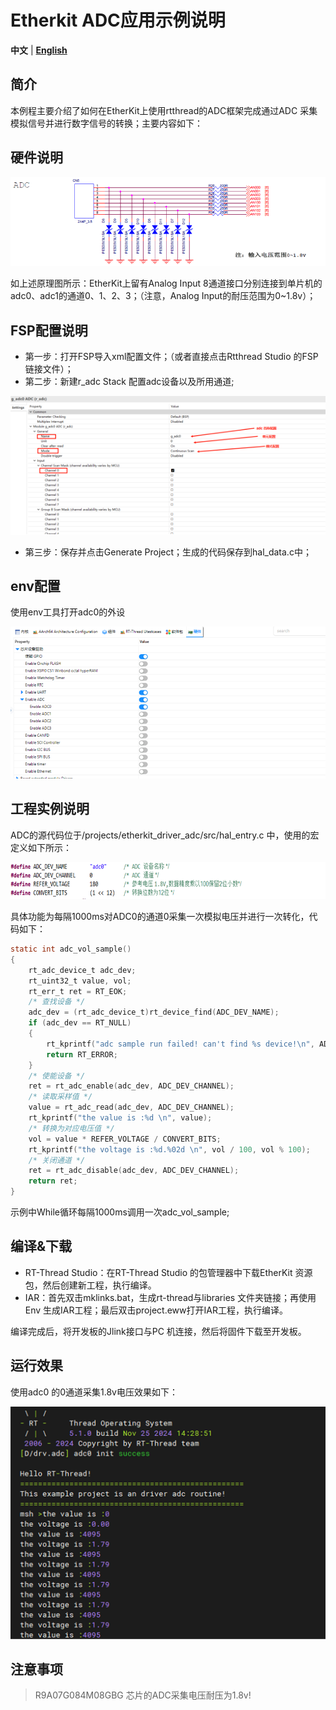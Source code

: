 # Etherkit  ADC应用示例说明

**中文** | [**English**](./README.md)

## 简介

本例程主要介绍了如何在EtherKit上使用rtthread的ADC框架完成通过ADC 采集模拟信号并进行数字信号的转换；主要内容如下：

## 硬件说明

![image-20241126100528305](figures/image-20241126100528305.png)

如上述原理图所示：EtherKit上留有Analog  Input 8通道接口分别连接到单片机的adc0、adc1的通道0、1、2、3；（注意，Analog Input的耐压范围为0~1.8v）；

## FSP配置说明

* 第一步：打开FSP导入xml配置文件；（或者直接点击Rtthread Studio 的FSP链接文件）；
* 第二步：新建r_adc Stack 配置adc设备以及所用通道;

![image-20241204164153742](./figures/image-20241204164153742.png)

* 第三步：保存并点击Generate Project；生成的代码保存到hal_data.c中；


## env配置

使用env工具打开adc0的外设

![image-20241126100628534](figures/image-20241126100628534.png)

## 工程实例说明

ADC的源代码位于/projects/etherkit_driver_adc/src/hal_entry.c 中，使用的宏定义如下所示：

![image-20241126100746019](figures/image-20241126100746019.png)

具体功能为每隔1000ms对ADC0的通道0采集一次模拟电压并进行一次转化，代码如下：

```c
static int adc_vol_sample()
{
    rt_adc_device_t adc_dev;
    rt_uint32_t value, vol;
    rt_err_t ret = RT_EOK;
    /* 查找设备 */
    adc_dev = (rt_adc_device_t)rt_device_find(ADC_DEV_NAME);
    if (adc_dev == RT_NULL)
    {
        rt_kprintf("adc sample run failed! can't find %s device!\n", ADC_DEV_NAME);
        return RT_ERROR;
    }
    /* 使能设备 */
    ret = rt_adc_enable(adc_dev, ADC_DEV_CHANNEL);
    /* 读取采样值 */
    value = rt_adc_read(adc_dev, ADC_DEV_CHANNEL);
    rt_kprintf("the value is :%d \n", value);
    /* 转换为对应电压值 */
    vol = value * REFER_VOLTAGE / CONVERT_BITS;
    rt_kprintf("the voltage is :%d.%02d \n", vol / 100, vol % 100);
    /* 关闭通道 */
    ret = rt_adc_disable(adc_dev, ADC_DEV_CHANNEL);
    return ret;
}
```

示例中While循环每隔1000ms调用一次adc_vol_sample;

## 编译&下载

* RT-Thread Studio：在RT-Thread Studio 的包管理器中下载EtherKit 资源包，然后创建新工程，执行编译。
* IAR：首先双击mklinks.bat，生成rt-thread与libraries 文件夹链接；再使用Env 生成IAR工程；最后双击project.eww打开IAR工程，执行编译。

编译完成后，将开发板的Jlink接口与PC 机连接，然后将固件下载至开发板。

## 运行效果

使用adc0 的0通道采集1.8v电压效果如下：

![image-20241126100845961](figures/image-20241126100845961.png)

## 注意事项

> R9A07G084M08GBG 芯片的ADC采集电压耐压为1.8v!
